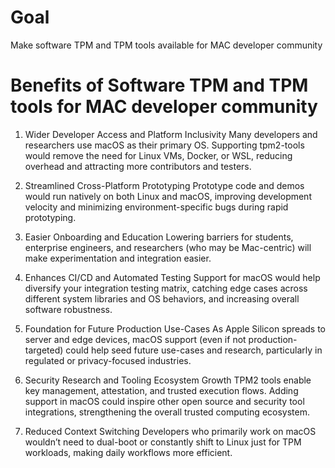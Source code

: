 # Goal
Make software TPM and TPM tools available for MAC developer community

# Benefits of Software TPM and TPM tools for MAC developer community
1. Wider Developer Access and Platform Inclusivity
Many developers and researchers use macOS as their primary OS. Supporting tpm2-tools would remove the need for Linux VMs, Docker, or WSL, reducing overhead and attracting more contributors and testers.

2. Streamlined Cross-Platform Prototyping
Prototype code and demos would run natively on both Linux and macOS, improving development velocity and minimizing environment-specific bugs during rapid prototyping.

3. Easier Onboarding and Education
Lowering barriers for students, enterprise engineers, and researchers (who may be Mac-centric) will make experimentation and integration easier.

4. Enhances CI/CD and Automated Testing
Support for macOS would help diversify your integration testing matrix, catching edge cases across different system libraries and OS behaviors, and increasing overall software robustness.

5. Foundation for Future Production Use-Cases
As Apple Silicon spreads to server and edge devices, macOS support (even if not production-targeted) could help seed future use-cases and research, particularly in regulated or privacy-focused industries.

6. Security Research and Tooling Ecosystem Growth
TPM2 tools enable key management, attestation, and trusted execution flows. Adding support in macOS could inspire other open source and security tool integrations, strengthening the overall trusted computing ecosystem.

7. Reduced Context Switching
Developers who primarily work on macOS wouldn’t need to dual-boot or constantly shift to Linux just for TPM workloads, making daily workflows more efficient.

